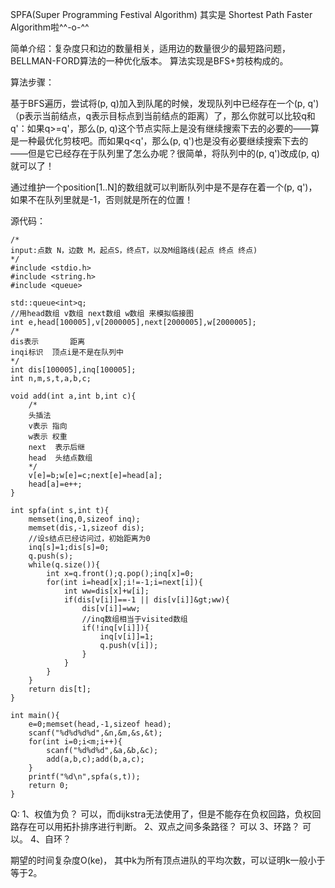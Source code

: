 SPFA(Super Programming Festival Algorithm)
其实是 Shortest Path Faster Algorithm啦^^-o-^^

简单介绍：复杂度只和边的数量相关，适用边的数量很少的最短路问题，BELLMAN-FORD算法的一种优化版本。
算法实现是BFS+剪枝构成的。


算法步骤：

 基于BFS遍历，尝试将(p, q)加入到队尾的时候，发现队列中已经存在一个(p, q')（p表示当前结点，q表示目标点到当前结点的距离）了，那么你就可以比较q和q'：如果q>=q'，那么(p, q)这个节点实际上是没有继续搜索下去的必要的——算是一种最优化剪枝吧。而如果q<q'，那么(p, q')也是没有必要继续搜索下去的——但是它已经存在于队列里了怎么办呢？很简单，将队列中的(p, q')改成(p, q)就可以了！

通过维护一个position[1..N]的数组就可以判断队列中是不是存在着一个(p, q')，如果不在队列里就是-1，否则就是所在的位置！

源代码：
```
/*
input:点数 N，边数 M，起点S，终点T，以及M组路线(起点 终点 终点)
*/
#include <stdio.h>
#include <string.h>
#include <queue>

std::queue<int>q;
//用head数组 v数组 next数组 w数组 来模拟临接图
int e,head[100005],v[2000005],next[2000005],w[2000005];
/*	
dis表示		距离
inqi标识	顶点i是不是在队列中
*/
int dis[100005],inq[100005];
int n,m,s,t,a,b,c;

void add(int a,int b,int c){
	/*
	头插法
	v表示 指向
	w表示 权重
	next  表示后继
	head  头结点数组
	*/
    v[e]=b;w[e]=c;next[e]=head[a];
    head[a]=e++;
}

int spfa(int s,int t){
    memset(inq,0,sizeof inq);
    memset(dis,-1,sizeof dis);
	//设s结点已经访问过，初始距离为0
    inq[s]=1;dis[s]=0;
    q.push(s);
    while(q.size()){
        int x=q.front();q.pop();inq[x]=0;
        for(int i=head[x];i!=-1;i=next[i]){
            int ww=dis[x]+w[i];
            if(dis[v[i]]==-1 || dis[v[i]]&gt;ww){
                dis[v[i]]=ww;
                //inq数组相当于visited数组
                if(!inq[v[i]]){
                    inq[v[i]]=1;
                    q.push(v[i]);
                }
            }
        }
    }
    return dis[t];
}

int main(){
    e=0;memset(head,-1,sizeof head);
    scanf("%d%d%d%d",&n,&m,&s,&t);
    for(int i=0;i<m;i++){
        scanf("%d%d%d",&a,&b,&c);
        add(a,b,c);add(b,a,c);
    }
    printf("%d\n",spfa(s,t));
    return 0;
}

```



Q:
1、权值为负？
可以，而dijkstra无法使用了，但是不能存在负权回路，负权回路存在可以用拓扑排序进行判断。
2、双点之间多条路径？
可以
3、环路？
可以。
4、自环？


期望的时间复杂度O(ke)， 其中k为所有顶点进队的平均次数，可以证明k一般小于等于2。